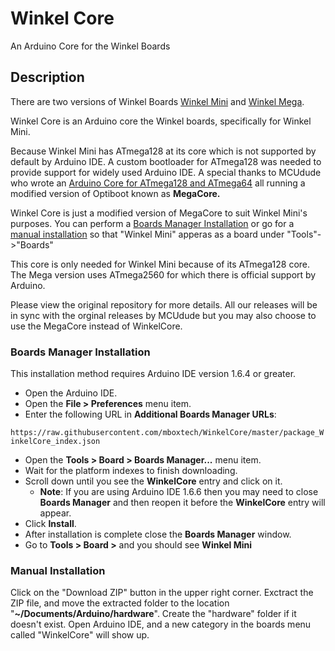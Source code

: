 # Winkel Core
An Arduino Core for the Winkel Boards

## Description
There are two versions of Winkel Boards [Winkel Mini](#) and [Winkel Mega](#). 

Winkel Core is an Arduino core the Winkel boards, specifically for Winkel Mini.

Because Winkel Mini has ATmega128 at its core which is not supported by default by Arduino IDE. A custom bootloader for ATmega128 was needed to provide support for widely used Arduino IDE. A special thanks to MCUdude who wrote an [Arduino Core for ATmega128 and ATmega64](https://github.com/MCUdude/MegaCore) all running a modified version of Optiboot known as **MegaCore.**

Winkel Core is just a modified version of MegaCore to suit Winkel Mini's purposes. You can perform a [Boards Manager Installation](#boards-manager-installation) or go for a [manual installation](#manual-installation) so that "Winkel Mini" apperas as a board under "Tools"->"Boards"

This core is only needed for Winkel Mini because of its ATmega128 core. The Mega version uses ATmega2560 for which there is official support by Arduino.

Please view the original repository for more details. All our releases will be in sync with the orginal releases by MCUdude but you may also choose to use the MegaCore instead of WinkelCore.

### Boards Manager Installation

This installation method requires Arduino IDE version 1.6.4 or greater.

* Open the Arduino IDE.
* Open the **File > Preferences** menu item.
* Enter the following URL in **Additional Boards Manager URLs**: 

`https://raw.githubusercontent.com/mboxtech/WinkelCore/master/package_WinkelCore_index.json`

* Open the **Tools > Board > Boards Manager...** menu item.
* Wait for the platform indexes to finish downloading.
* Scroll down until you see the **WinkelCore** entry and click on it.
  * **Note**: If you are using Arduino IDE 1.6.6 then you may need to close **Boards Manager** and then reopen it before the **WinkelCore** entry will appear.
* Click **Install**.
* After installation is complete close the **Boards Manager** window.
* Go to **Tools > Board >** and you should see **Winkel Mini**

### Manual Installation
Click on the "Download ZIP" button in the upper right corner. Exctract the ZIP file, and move the extracted folder to the location "**~/Documents/Arduino/hardware**". Create the "hardware" folder if it doesn't exist.
Open Arduino IDE, and a new category in the boards menu called "WinkelCore" will show up.
